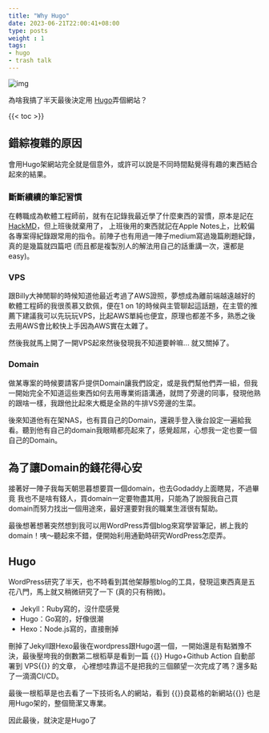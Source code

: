 ```yaml
---
title: "Why Hugo"
date: 2023-06-21T22:00:41+08:00
type: posts
weight : 1
tags:
- hugo
- trash talk
---
```

![img](https://d33wubrfki0l68.cloudfront.net/c38c7334cc3f23585738e40334284fddcaf03d5e/2e17c/images/hugo-logo-wide.svg)


為啥我搞了半天最後決定用 [Hugo](https://gohugo.io/)弄個網站？

{{< toc >}}

## 錯綜複雜的原因

會用Hugo架網站完全就是個意外，或許可以說是不同時間點覺得有趣的東西結合起來的結果。

### 斷斷續續的筆記習慣

在轉職成為軟體工程師前，就有在記錄我最近學了什麼東西的習慣，原本是記在[HackMD](https://hackmd.io/)，但上班後就棄用了，
上班後用的東西就記在Apple Notes上，比較偏各專案得紀錄跟常用的指令。前陣子也有用過一陣子medium寫過幾篇刷題紀錄，
真的是幾篇就四篇吧 (而且都是複製別人的解法用自己的話重講一次，還都是easy)。

### VPS

跟Billy大神閒聊的時候知道他最近考過了AWS證照，夢想成為離前端越遠越好的軟體工程師的我很羨慕又欽佩，便在1 on 1的時候與主管聊起這話題，在主管的推薦下建議我可以先玩玩VPS，比起AWS單純也便宜，原理也都差不多，熟悉之後去用AWS會比較快上手因為AWS實在太雜了。

然後我就馬上開了一開VPS起來然後發現我不知道要幹嘛... 就又關掉了。

### Domain

做某專案的時候要請客戶提供Domain讓我們設定，或是我們幫他們弄一組，但我一開始完全不知道這些東西如何去用專業術語溝通，就問了旁邊的同事，發現他熟的跟啥一樣，我跟他比起來大概是全熟的牛排VS旁邊的生菜。

後來知道他有在架NAS，也有買自己的Domain，還親手登入後台設定一遍給我看。聽到他有自己的domain我眼睛都亮起來了，感覺超屌，心想我一定也要一個自己的Domain。





## 為了讓Domain的錢花得心安

接著好一陣子我每天朝思暮想要買一個domain，也去Godaddy上面瞎晃，不過畢竟 我也不是啥有錢人，買domain一定要物盡其用，只能為了說服我自己買domain而努力找出一個用途來，最好還要對我的職業生涯很有幫助。



最後想著想著突然想到我可以用WordPress弄個blog來寫學習筆記，綁上我的domain！咦～聽起來不錯，便開始利用通勤時研究WordPress怎麼弄。



## Hugo

WordPress研究了半天，也不時看到其他架靜態blog的工具，發現這東西真是五花八門，馬上就又稍微研究了一下 (真的只有稍微)。



- Jekyll：Ruby寫的，沒什麼感覺
- Hugo：Go寫的，好像很潮
- Hexo：Node.js寫的，直接刪掉



刪掉了Jekyll跟Hexo最後在wordpress跟Hugo選一個，一開始還是有點猶豫不決，最後壓垮我的倒數第二根稻草是看到一篇 {{<ref-out href="https://blog.lancitou.net/using-github-actions-to-deploy-hugo-blog-to-self-hosted-vps/">}} 
Hugo+Github Action 自動部署到 VPS{{</ref-out>}} 
的文章，
心裡想哇靠這不是把我的三個願望一次完成了嗎？還多點了一滴滴CI/CD。



最後一根稻草是也去看了一下技術名人的網站，看到 {{<ref-out href="https://openhome.cc/zh-tw/">}}良葛格的新網站{{</ref-out>}} 也是用Hugo架的，整個簡潔又專業。



因此最後，就決定是Hugo了



